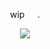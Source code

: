 <p align=center> wip⠀⠀. <p align=center>

<p align="center">
  <img src="https://i.ibb.co/ycyW8DT6/faced.png"/>
</p>
